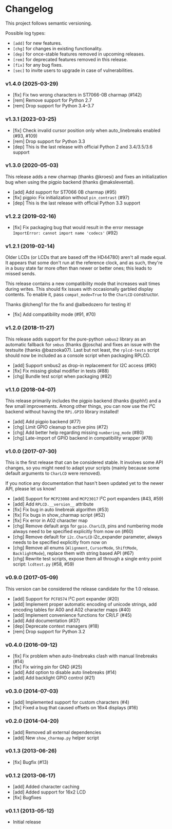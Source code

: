 # Changelog

This project follows semantic versioning.

Possible log types:

- `[add]` for new features.
- `[chg]` for changes in existing functionality.
- `[dep]` for once-stable features removed in upcoming releases.
- `[rem]` for deprecated features removed in this release.
- `[fix]` for any bug fixes.
- `[sec]` to invite users to upgrade in case of vulnerabilities.

### v1.4.0 (2025-03-29)

- [fix] Fix two wrong characters in ST7066-0B charmap (#142)
- [rem] Remove support for Python 2.7
- [rem] Drop support for Python 3.4–3.7

### v1.3.1 (2023-03-25)

- [fix] Check invalid cursor position only when auto_linebreaks enabled (#93, #109)
- [rem] Drop support for Python 3.3
- [dep] This is the last release with official Python 2 and 3.4/3.5/3.6 support

### v1.3.0 (2020-05-03)

This release adds a new charmap (thanks @kroesi) and fixes an initialization
bug when using the pigpio backend (thanks @makslevental).

- [add] Add support for ST7066 0B charmap (#95)
- [fix] pigpio: Fix initialization without `pin_contrast` (#97) 
- [dep] This is the last release with official Python 3.3 support

### v1.2.2 (2019-02-16)

- [fix] Fix packaging bug that would result in the error message `ImportError:
        cannot import name 'codecs'` (#92)

### v1.2.1 (2019-02-14)

Older LCDs (or LCDs that are based off the HD44780) aren't all made equal. It
appears that some don't run at the reference clock, and as such, they're in a
busy state far more often than newer or better ones; this leads to missed
sends.

This release contains a new compatibility mode that increases wait times during
writes. This should fix issues with occasionally garbled display contents. To
enable it, pass `compat_mode=True` to the `CharLCD` constructor.

Thanks @lcheng1 for the fix and @albedozero for testing it!

- [fix] Add compatibility mode (#91, #70)

### v1.2.0 (2018-11-27)

This release adds support for the pure-python `smbus2` library as an automatic
fallback for `smbus` (thanks @joscha) and fixes an issue with the testsuite
(thanks @bazooka07). Last but not least, the `rplcd-tests` script should now be
included as a console script when packaging RPLCD.

- [add] Support smbus2 as drop-in replacement for I2C access (#90)
- [fix] Fix missing global modifier in tests (#88)
- [chg] Bundle test script when packaging (#82)

### v1.1.0 (2018-04-07)

This release primarily includes the pigpio backend (thanks @sphh!) and a few
small improvements. Among other things, you can now use the I²C backend without
having the `RPi.GPIO` library installed!

- [add] Add pigpio backend (#77)
- [chg] Limit GPIO cleanup to active pins (#72)
- [chg] Add better help regarding missing `numbering_mode` (#80)
- [chg] Late-import of GPIO backend in compatibility wrapper (#78)

### v1.0.0 (2017-07-30)

This is the first release that can be considered stable. It involves some API
changes, so you might need to adapt your scripts (mainly because some default
arguments to `CharLCD` were removed).

If you notice any documentation that hasn't been updated yet to the newer API,
please let us know!

- [add] Support for `MCP23008` and `MCP23017` I²C port expanders (#43, #59)
- [add] Add `RPLCD.__version__` attribute
- [fix] Fix bug in auto linebreak algorithm (#53)
- [fix] Fix bugs in show_charmap script (#52)
- [fix] Fix error in A02 character map
- [chg] Remove default args for `gpio.CharLCD`, pins and numbering mode always
        need to be specified explicitly from now on (#60)
- [chg] Remove default for `i2c.CharLCD` i2c_expander parameter,
        always needs to be specified explicitly from now on
- [chg] Remove all enums (`Alignment`, `CursorMode`, `ShiftMode`,
        `BacklightMode`), replace them with string based API (#67)
- [chg] Rewrite test scripts, expose them all through a single entry point
        script: `lcdtest.py` (#58, #59)

### v0.9.0 (2017-05-09)

This version can be considered the release candidate for the 1.0 release.

- [add] Support for `PCF8574` I²C port expander (#20)
- [add] Implement proper automatic encoding of unicode strings,
        add encoding tables for A00 and A02 character maps (#40)
- [add] Implement convenience functions for CR/LF (#45) 
- [add] Add documentation (#37)
- [dep] Deprecate context managers (#18)
- [rem] Drop support for Python 3.2

### v0.4.0 (2016-09-12)

- [fix] Fix problem when auto-linebreaks clash with manual linebreaks (#14)
- [fix] Fix wiring pin for GND (#25)
- [add] Add option to disable auto linebreaks (#14)
- [add] Add backlight GPIO control (#21)

### v0.3.0 (2014-07-03)

- [add] Implemented support for custom characters (#4)
- [fix] Fixed a bug that caused offsets on 16x4 displays (#16)

### v0.2.0 (2014-04-20)

- [add] Removed all external dependencies
- [add] New ``show_charmap.py`` helper script

### v0.1.3 (2013-06-26)

- [fix] Bugfix (#13)

### v0.1.2 (2013-06-17)

- [add] Added character caching
- [add] Added support for 16x2 LCD
- [fix] Bugfixes

### v0.1.1 (2013-05-12)

- Initial release

